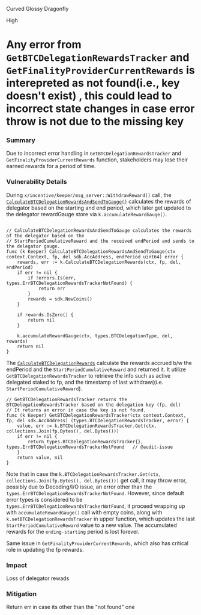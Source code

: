 Curved Glossy Dragonfly

High

# Any error from `GetBTCDelegationRewardsTracker` and `GetFinalityProviderCurrentRewards` is interepreted as not found(i.e., key doesn't exist) , this could lead to incorrect state changes in case error throw is not due to the missing key


### Summary 
Due to incorrect error handling in `GetBTCDelegationRewardsTracker` and `GetFinalityProviderCurrentRewards` function, stakeholders may lose their earned rewards for a period of time. 

### Vulnerability Details 

During `x/incentive/keeper/msg_server::WithdrawReward()` call, the [`CalculateBTCDelegationRewardsAndSendToGauge()`](https://github.com/babylonlabs-io/babylon/blob/847bf148ca71374badf81676b258b812ec72337b/x/incentive/keeper/reward_tracker.go#L130) calculates the rewards of delegator based on the starting and end period, which later get updated to the delegator rewardGauge store via `k.accumulateRewardGauge()`. 


```golang

// CalculateBTCDelegationRewardsAndSendToGauge calculates the rewards of the delegator based on the
// StartPeriodCumulativeReward and the received endPeriod and sends to the delegator gauge.
func (k Keeper) CalculateBTCDelegationRewardsAndSendToGauge(ctx context.Context, fp, del sdk.AccAddress, endPeriod uint64) error {
	rewards, err := k.CalculateBTCDelegationRewards(ctx, fp, del, endPeriod)
	if err != nil {
		if !errors.Is(err, types.ErrBTCDelegationRewardsTrackerNotFound) {
			return err
		}
		rewards = sdk.NewCoins()
	}

	if rewards.IsZero() {
		return nil
	}

	k.accumulateRewardGauge(ctx, types.BTCDelegationType, del, rewards)
	return nil
}
```


The [`CalculateBTCDelegationRewards`](https://github.com/babylonlabs-io/babylon/blob/847bf148ca71374badf81676b258b812ec72337b/x/incentive/keeper/reward_tracker.go#L150) calculate the rewards accrued b/w the endPeriod and the `StartPeriodCumulativeReward` and returned it. It utilize `GetBTCDelegationRewardsTracker` to retrieve the info such as active delegated staked to fp, and the timestamp of last withdraw((i.e. `StartPeriodCumulativeReward`). 


```golang
// GetBTCDelegationRewardsTracker returns the BTCDelegationRewardsTracker based on the delegation key (fp, del)
// It returns an error in case the key is not found.
func (k Keeper) GetBTCDelegationRewardsTracker(ctx context.Context, fp, del sdk.AccAddress) (types.BTCDelegationRewardsTracker, error) {
	value, err := k.BTCDelegationRewardsTracker.Get(ctx, collections.Join(fp.Bytes(), del.Bytes()))
	if err != nil {
		return types.BTCDelegationRewardsTracker{}, types.ErrBTCDelegationRewardsTrackerNotFound   // @audit-issue
	}
	return value, nil
}
```

Note that in case the `k.BTCDelegationRewardsTracker.Get(ctx, collections.Join(fp.Bytes(), del.Bytes()))` get call, it may throw error, possibly due to Decoding/I/O issue, an error other than the `types.ErrBTCDelegationRewardsTrackerNotFound`. However, since default error types is considered to be `types.ErrBTCDelegationRewardsTrackerNotFound`, it  proceed wrapping up with `accumulateRewardGauge()` call with empty coins, along with `k.setBTCDelegationRewardsTracker` in upper function, which updates the last `StartPeriodCumulativeReward` value to a new value. The accumulated rewards for the `ending-starting` period is lost forever.   

Same issue in `GetFinalityProviderCurrentRewards`, which also has critical role in updating the fp rewards.  


### Impact
Loss of delegator rewads

### Mitigation 
Return err in case its other than the "not found" one